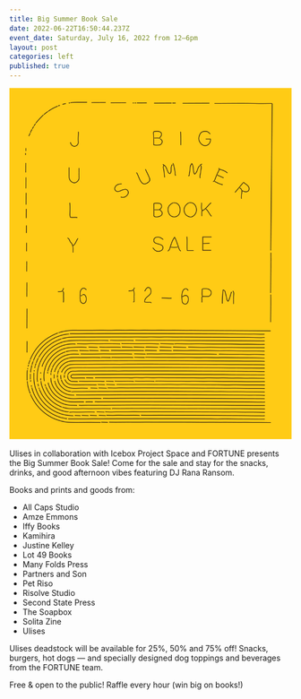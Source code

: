 ```yaml
---
title: Big Summer Book Sale
date: 2022-06-22T16:50:44.237Z
event_date: Saturday, July 16, 2022 from 12–6pm
layout: post
categories: left
published: true
---
```

![](/assets/img/ulises-sale_ig_01-06.jpg)

Ulises in collaboration with Icebox Project Space and FORTUNE presents the Big Summer Book Sale! Come for the sale and stay for the snacks, drinks, and good afternoon vibes featuring DJ Rana Ransom. 

Books and prints and goods from:

* All Caps Studio
* Amze Emmons
* Iffy Books
* Kamihira
* Justine Kelley
* Lot 49 Books
* Many Folds Press
* Partners and Son
* Pet Riso
* Risolve Studio
* Second State Press
* The Soapbox
* Solita Zine
* Ulises

Ulises deadstock will be available for 25%, 50% and 75% off! Snacks, burgers, hot dogs — and specially designed dog toppings and beverages from the FORTUNE team. 

Free & open to the public! Raffle every hour (win big on books!)